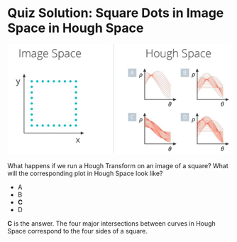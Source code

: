 # Quiz Solution: Square Dots in Image Space in Hough Space

![square-dots-image-hough-space.jpg](../../images/square-dots-image-hough-space.jpg)

What happens if we run a Hough Transform on an image of a square? What will the corresponding plot in Hough Space look like?

- A
- B
- **C**
- D

**C** is the answer. The four major intersections between curves in Hough Space correspond to the four sides of a square.